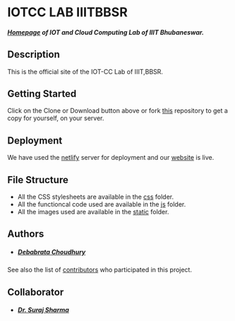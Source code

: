 # IOTCC LAB IIITBBSR

##### [Homepage](https://www.iotcclab.netlify.com) of IOT and Cloud Computing Lab of IIIT Bhubaneswar. 

## Description

This is the official site of the IOT-CC Lab of IIIT,BBSR.

## Getting Started

Click on the Clone or Download button above or fork [this](https://github.com/Smart-City-IIIT-Bh/Homepage) repository to get a copy for yourself, on your server.


## Deployment

We have used the [netlify](https://www.netlify.com) server for deployment and our [website](https://github.com/Smart-City-IIIT-Bh/Homepage) is live. 

## File Structure

- All the CSS stylesheets are available in the [css](https://github.com/Smart-City-IIIT-Bh/Homepage/tree/master/css) folder.
- All the functioncal code used are available in the [js](https://github.com/Smart-City-IIIT-Bh/Homepage/tree/master/js) folder.
- All the images used are available in the [static](https://github.com/Smart-City-IIIT-Bh/Homepage/tree/master/static) folder.

## Authors

- #####  [Debabrata Choudhury](https://github.com/LoneWolf38)
See also the list of [contributors](https://github.com/Smart-City-IIIT-Bh/Homepage/graphs/contributors) who participated in this project.

## Collaborator

- ##### [Dr. Suraj Sharma](https://github.com/drsurajsharma)
